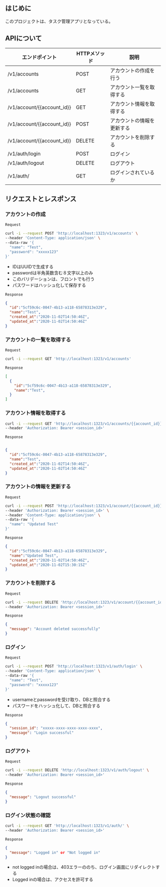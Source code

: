 ## はじめに

このプロジェクトは、タスク管理アプリとなっている。


## APIについて

| エンドポイント | HTTPメソッド | 説明 |
| ---- | ---- | ---- |
| /v1/accounts | POST | アカウントの作成を行う |
| /v1/accounts | GET | アカウント一覧を取得する |
| /v1/account/{{account_id}} | GET | アカウント情報を取得する |
| /v1/account/{{account_id}} | POST | アカウントの情報を更新する |
| /v1/account/{{account_id}} | DELETE | アカウントを削除する |
| /v1/auth/login | POST | ログイン |
| /v1/auth/logout | DELETE | ログアウト |
| /v1/auth/ | GET | ログインされているか |


## リクエストとレスポンス

### アカウントの作成

`Request`
```bash
curl -i --request POST 'http://localhost:1323/v1/accounts' \
--header 'Content-Type: application/json' \
--data-raw '{
  "name": "Test",
  "password": "xxxxx123"
}'
```

- IDはUUIDで生成する
- passwordは半角英数含む８文字以上のみ
- このバリデーションは、フロントでも行う
- パスワードはハッシュ化して保存する


`Response`
```json
{
  "id":"5cf59c6c-0047-4b13-a118-65878313e329",
  "name":"Test",
  "created_at":"2020-11-02T14:50:46Z",
  "updated_at":"2020-11-02T14:50:46Z"
}
```

### アカウントの一覧を取得する

`Request`

```bash
curl -i --request GET 'http://localhost:1323/v1/accounts'
```

`Response`
```json
[
  {
    "id":"5cf59c6c-0047-4b13-a118-65878313e329",
    "name":"Test",
  }
]
```


### アカウント情報を取得する

```bash
curl -i --request GET 'http://localhost:1323/v1/accounts/{{account_id}}' \
--header 'Authorization: Bearer <session_id>'
```

`Response`
```json

{
  "id":"5cf59c6c-0047-4b13-a118-65878313e329",
  "name":"Test",
  "created_at":"2020-11-02T14:50:46Z",
  "updated_at":"2020-11-02T14:50:46Z"
}

```

### アカウントの情報を更新する
`Request`

```bash
curl -i --request POST 'http://localhost:1323/v1/account/{{account_id}}' \
--header 'Authorization: Bearer <session_id>' \
--header 'Content-Type: application/json' \
--data-raw '{
  "name": "Updated Test"
}'
```
`Response`

```json
{
  "id":"5cf59c6c-0047-4b13-a118-65878313e329",
  "name":"Updated Test",
  "created_at":"2020-11-02T14:50:46Z",
  "updated_at":"2020-11-02T15:30:15Z"
}
```

### アカウントを削除する
`Request`

```bash
curl -i --request DELETE 'http://localhost:1323/v1/account/{{account_id}}' \
--header 'Authorization: Bearer <session_id>'
```

`Response`

```json
{
  "message": "Account deleted successfully"
}
```


### ログイン
`Request`
```bash
curl -i --request POST 'http://localhost:1323/v1/auth/login' \
--header 'Content-Type: application/json' \
--data-raw '{
  "name": "Test",
  "password": "xxxxx123"
}'

```

  - usernameとpasswordを受け取り、DBと照合する
  - パスワードをハッシュ化して、DBと照合する

`Response`

```json
{
  "session_id": "xxxxx-xxxx-xxxx-xxxx-xxxx",
  "message": "Login successful"
}
```

### ログアウト

`Request`

```bash
curl -i --request DELETE 'http://localhost:1323/v1/auth/logout' \
--header 'Authorization: Bearer <session_id>'
```

`Response`

```json
{
  "message": "Logout successful"
}
```


### ログイン状態の確認

```bash
curl -i --request GET 'http://localhost:1323/v1/auth/' \
--header 'Authorization: Bearer <session_id>'
```

`Response`

```json
{
  "message": "Logged in" or "Not logged in"
}
```

- not logged inの場合は、403エラーののち、ログイン画面にリダイレクトする
- Logged inの場合は、アクセスを許可する




